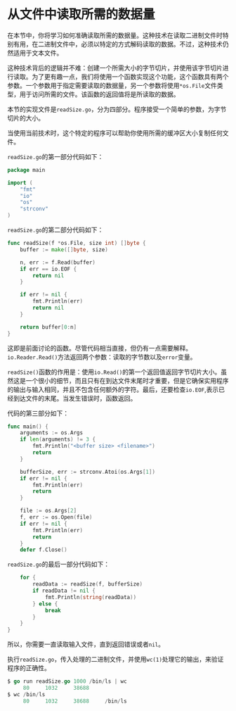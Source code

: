# **从文件中读取所需的数据量**

在本节中，你将学习如何准确读取所需的数据量。这种技术在读取二进制文件时特别有用，在二进制文件中，必须以特定的方式解码读取的数据。不过，这种技术仍然适用于文本文件。

这种技术背后的逻辑并不难：创建一个所需大小的字节切片，并使用该字节切片进行读取。为了更有趣一点，我们将使用一个函数实现这个功能，这个函数具有两个参数。一个参数用于指定需要读取的数据量，另一个参数将使用`*os.File`文件类型，用于访问所需的文件。该函数的返回值将是所读取的数据。

本节的实现文件是`readSize.go`，分为四部分。程序接受一个简单的参数，为字节切片的大小。

当使用当前技术时，这个特定的程序可以帮助你使用所需的缓冲区大小复制任何文件。

`readSize.go`的第一部分代码如下：

```go
package main

import (
	"fmt"
	"io"
	"os"
	"strconv"
)
```

`readSize.go`的第二部分代码如下：

```go
func readSize(f *os.File, size int) []byte {
	buffer := make([]byte, size)

	n, err := f.Read(buffer)
	if err == io.EOF {
		return nil
	}

	if err != nil {
		fmt.Println(err)
		return nil
	}

	return buffer[0:n]
}
```

这即是前面讨论的函数。尽管代码相当直接，但仍有一点需要解释。`io.Reader.Read()`方法返回两个参数：读取的字节数以及`error`变量。

`readSize()`函数的作用是：使用`io.Read()`的第一个返回值返回字节切片大小。虽然这是一个很小的细节，而且只有在到达文件末尾时才重要，但是它确保实用程序的输出与输入相同，并且不包含任何额外的字符。最后，还要检查`io.EOF`,表示已经到达文件的末尾。当发生错误时，函数返回。

代码的第三部分如下：

```go
func main() {
	arguments := os.Args
	if len(arguments) != 3 {
		fmt.Println("<buffer size> <filename>")
		return
	}

	bufferSize, err := strconv.Atoi(os.Args[1])
	if err != nil {
		fmt.Println(err)
		return
	}

	file := os.Args[2]
	f, err := os.Open(file)
	if err != nil {
		fmt.Println(err)
		return
	}
	defer f.Close()
```

`readSize.go`的最后一部分代码如下：

```go
	for {
		readData := readSize(f, bufferSize)
		if readData != nil {
			fmt.Println(string(readData))
		} else {
			break
		}
	}
}
```

所以，你需要一直读取输入文件，直到返回错误或者`nil`。

执行`readSize.go`，传入处理的二进制文件，并使用`wc(1)`处理它的输出，来验证程序的正确性。

```go
$ go run readSize.go 1000 /bin/ls | wc
     80     1032     38688
$ wc /bin/ls
     80     1032     38688     /bin/ls
```

